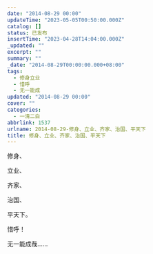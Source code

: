 ```yaml
---
date: "2014-08-29 00:00"
updateTime: "2023-05-05T00:50:00.000Z"
catalog: []
status: 已发布
insertTime: "2023-04-28T14:04:00.000Z"
_updated: ""
excerpt: ""
summary: ""
_date: "2014-08-29T00:00:00.000+08:00"
tags:
  - 修身立业
  - 惜呼
  - 无一能成
updated: "2014-08-29 00:00"
cover: ""
categories:
  - 一清二白
abbrlink: 1537
urlname: 2014-08-29-修身、立业、齐家、治国、平天下
title: 修身、立业、齐家、治国、平天下
---
```


修身、

立业、

齐家、

治国、

平天下。

惜呼！

无一能成哉……
